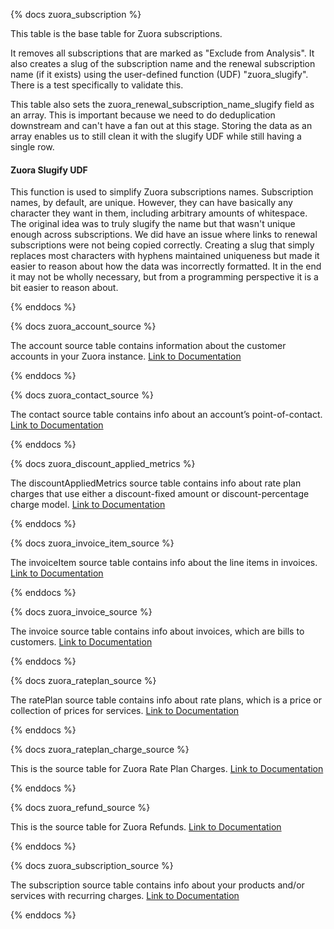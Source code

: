 
{% docs zuora_subscription %}

This table is the base table for Zuora subscriptions.

It removes all subscriptions that are marked as "Exclude from Analysis". It also creates a slug of the subscription name and the renewal subscription name (if it exists) using the user-defined function (UDF) "zuora_slugify". There is a test specifically to validate this.

This table also sets the zuora_renewal_subscription_name_slugify field as an array. This is important because we need to do deduplication downstream and can't have a fan out at this stage. Storing the data as an array enables us to still clean it with the slugify UDF while still having a single row.

#### Zuora Slugify UDF
This function is used to simplify Zuora subscriptions names. Subscription names, by default, are unique. However, they can have basically any character they want in them, including arbitrary amounts of whitespace. The original idea was to truly slugify the name but that wasn't unique enough across subscriptions. We did have an issue where links to renewal subscriptions were not being copied correctly. Creating a slug that simply replaces most characters with hyphens maintained uniqueness but made it easier to reason about how the data was incorrectly formatted. It in the end it may not be wholly necessary, but from a programming perspective it is a bit easier to reason about.

{% enddocs %}


{% docs zuora_account_source %}

The account source table contains information about the customer accounts in your Zuora instance. [Link to Documentation](https://www.stitchdata.com/docs/integrations/saas/zuora#account)

{% enddocs %}


{% docs zuora_contact_source %}

The contact source table contains info about an account’s point-of-contact. [Link to Documentation](https://www.stitchdata.com/docs/integrations/saas/zuora#contact)

{% enddocs %}


{% docs zuora_discount_applied_metrics %}

The discountAppliedMetrics source table contains info about rate plan charges that use either a discount-fixed amount or discount-percentage charge model. [Link to Documentation](https://www.stitchdata.com/docs/integrations/saas/zuora#discountappliedmetrics)

{% enddocs %}

{% docs zuora_invoice_item_source %}

The invoiceItem source table contains info about the line items in invoices. [Link to Documentation](https://www.stitchdata.com/docs/integrations/saas/zuora#invoiceitem)

{% enddocs %}

{% docs zuora_invoice_source %}

The invoice source table contains info about invoices, which are bills to customers. [Link to Documentation](https://www.stitchdata.com/docs/integrations/saas/zuora#invoice)

{% enddocs %}

{% docs zuora_rateplan_source %}

The ratePlan source table contains info about rate plans, which is a price or collection of prices for services. [Link to Documentation](https://www.stitchdata.com/docs/integrations/saas/zuora#rateplan)

{% enddocs %}

{% docs zuora_rateplan_charge_source %}

This is the source table for Zuora Rate Plan Charges. [Link to Documentation](https://knowledgecenter.zuora.com/DC_Developers/G_SOAP_API/E1_SOAP_API_Object_Reference/RatePlanCharge)

{% enddocs %}

{% docs zuora_refund_source %}

This is the source table for Zuora Refunds. [Link to Documentation](https://knowledgecenter.zuora.com/DC_Developers/G_SOAP_API/E1_SOAP_API_Object_Reference/Refund)

{% enddocs %}

{% docs zuora_subscription_source %}

The subscription source table contains info about your products and/or services with recurring charges.
[Link to Documentation](https://www.stitchdata.com/docs/integrations/saas/zuora#subscription)

{% enddocs %}
